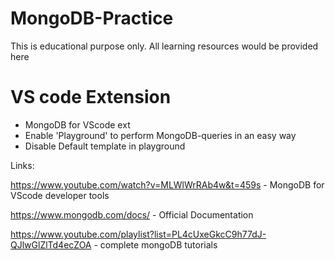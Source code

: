 # MongoDB-Practice
This is educational purpose only. All learning resources would be provided here

# VS code Extension
* MongoDB for VScode ext
* Enable 'Playground' to perform MongoDB-queries in an easy way
* Disable Default template in playground 

Links:

https://www.youtube.com/watch?v=MLWlWrRAb4w&t=459s - MongoDB for VScode developer tools

https://www.mongodb.com/docs/ - Official Documentation

https://www.youtube.com/playlist?list=PL4cUxeGkcC9h77dJ-QJlwGlZlTd4ecZOA - complete mongoDB tutorials
